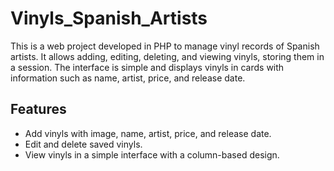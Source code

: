 # Vinyls_Spanish_Artists
This is a web project developed in PHP to manage vinyl records of Spanish artists. It allows adding, editing, deleting, and viewing vinyls, storing them in a session. The interface is simple and displays vinyls in cards with information such as name, artist, price, and release date.

## Features
- Add vinyls with image, name, artist, price, and release date.
- Edit and delete saved vinyls.
- View vinyls in a simple interface with a column-based design.
